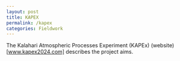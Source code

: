 ```yaml
---
layout: post
title: KAPEX
permalink: /kapex
categories: Fieldwork
---
```


The Kalahari Atmospheric Processes Experiment (KAPEx) (website)[www.kapex2024.com] describes the project aims.
